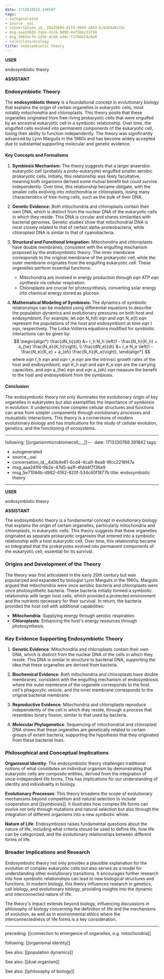 ```yaml
---
date: 1713832615.148597
tags:
- autogenerated
- source__oai
- conversation_id__28a3569d-81f4-40d4-a84d-6cb264abc23c
- msg_aaa2d82b-7abe-41c6-8898-4af5bbc33750
- msg_3881ecfb-1d56-4cb6-a3dc-f1f6be14c6a0
- colorclass/ecology
title: endosymbiotic theory
---
```


**USER**

endosymbiotic theory


**ASSISTANT**

### Endosymbiotic Theory

The **endosymbiotic theory** is a foundational concept in evolutionary biology that explains the origin of certain organelles in eukaryotic cells, most notably mitochondria and chloroplasts. This theory posits that these organelles originated from free-living prokaryotic cells that were engulfed by an ancestral eukaryotic cell in a symbiotic relationship. Over time, the engulfed cells evolved into permanent components of the eukaryotic cell, losing their ability to function independently. The theory was significantly advanced by Lynn Margulis in the 1960s and has become widely accepted due to substantial supporting molecular and genetic evidence.

#### Key Concepts and Formalisms

1. **Symbiosis Mechanism:**
   The theory suggests that a larger anaerobic eukaryotic cell (probably a proto-eukaryote) engulfed smaller aerobic prokaryotic cells. Initially, this relationship was likely facultative, meaning both organisms derived some mutual benefit but could survive independently. Over time, this relationship became obligate, with the smaller cells evolving into mitochondria or chloroplasts, losing many characteristics of free-living cells, such as the bulk of their DNA.

2. **Genetic Evidence:**
   Both mitochondria and chloroplasts contain their own DNA, which is distinct from the nuclear DNA of the eukaryotic cells in which they reside. This DNA is circular and shares similarities with bacterial genomes. Genetic studies show that mitochondrial DNA is most closely related to that of certain alpha-proteobacteria, while chloroplast DNA is similar to that of cyanobacteria.

3. **Structural and Functional Integration:**
   Mitochondria and chloroplasts have double membranes, consistent with the engulfing mechanism proposed by the endosymbiotic theory. The inner membrane corresponds to the original membrane of the prokaryotic cell, while the outer membrane originates from the engulfing eukaryotic cell. These organelles perform essential functions:
   - Mitochondria are involved in energy production through $eqn$ ATP $eqn$ synthesis via cellular respiration.
   - Chloroplasts are crucial for photosynthesis, converting solar energy into chemical energy stored as glucose.

4. **Mathematical Modeling of Symbiosis:**
   The dynamics of symbiotic relationships can be modeled using differential equations to describe the population dynamics and evolutionary pressures on both host and endosymbiont. For example, let $eqn$ N_h(t) $eqn$ and $eqn$ N_e(t) $eqn$ represent the populations of the host and endosymbiont at time $eqn$ t $eqn$, respectively. The Lotka-Volterra equations modified for symbiotic interactions can be given by:
   $$
   \begin{align*}
   \frac{dN_h}{dt} &= r_h N_h \left(1 - \frac{N_h}{K_h} + a_{he} \frac{N_e}{K_h}\right), \\
   \frac{dN_e}{dt} &= r_e N_e \left(1 - \frac{N_e}{K_e} + a_{eh} \frac{N_h}{K_e}\right),
   \end{align*}
   $$
   where $eqn$ r_h $eqn$ and $eqn$ r_e $eqn$ are the intrinsic growth rates of the host and endosymbiont, $eqn$ K_h $eqn$ and $eqn$ K_e $eqn$ are the carrying capacities, and $eqn$ a_{he} $eqn$ and $eqn$ a_{eh} $eqn$ measure the benefit to the host and endosymbiont from the symbiosis.

#### Conclusion

The endosymbiotic theory not only illuminates the evolutionary origin of key organelles in eukaryotes but also exemplifies the importance of symbiosis in evolution. It underscores how complex cellular structures and functions can arise from simpler components through evolutionary processes and mutualistic interactions. This theory is a cornerstone of modern evolutionary biology and has implications for the study of cellular evolution, genetics, and the functioning of ecosystems.


---


following: [[organismmicrobiomecell___]]---
date: 1713330768.391842
tags:
- autogenerated
- source__oai
- conversation_id__4d3b4e61-6cd4-4ca9-8ea8-9fcc2216f47a
- msg_aaa241f4-9b2e-47d5-aa1f-4fdddf7f36e9
- msg_5e71084b-d982-4162-820f-534c60f1877b
title: endosymbiotic theory
---


**USER**

endosymbiotic theory


**ASSISTANT**

The endosymbiotic theory is a fundamental concept in evolutionary biology that explains the origin of certain organelles, particularly mitochondria and chloroplasts, in eukaryotic cells. This theory suggests that these organelles originated as separate prokaryotic organisms that entered into a symbiotic relationship with a host eukaryotic cell. Over time, this relationship became so integrated that the prokaryotes evolved into permanent components of the eukaryotic cell, essential for its survival.

### Origins and Development of the Theory

The theory was first articulated in the early 20th century but was popularized and expanded by biologist Lynn Margulis in the 1960s. Margulis argued that mitochondria were once aerobic bacteria and chloroplasts were once photosynthetic bacteria. These bacteria initially formed a symbiotic relationship with larger host cells, which provided a protected environment and the nutrients necessary for their survival. In return, the bacteria provided the host cell with additional capabilities:
- **Mitochondria**: Supplying energy through aerobic respiration.
- **Chloroplasts**: Enhancing the host's energy resources through photosynthesis.

### Key Evidence Supporting Endosymbiotic Theory

1. **Genetic Evidence**: Mitochondria and chloroplasts contain their own DNA, which is distinct from the nuclear DNA of the cells in which they reside. This DNA is similar in structure to bacterial DNA, supporting the idea that these organelles are derived from bacteria.

2. **Biochemical Evidence**: Both mitochondria and chloroplasts have double membranes, consistent with the engulfing mechanism of endosymbiosis where the outer membrane of the organelle corresponds to the host cell's phagocytic vesicle, and the inner membrane corresponds to the original bacterial membrane.

3. **Reproductive Evidence**: Mitochondria and chloroplasts reproduce independently of the cell in which they reside, through a process that resembles binary fission, similar to that used by bacteria.

4. **Molecular Phylogenetics**: Sequencing of mitochondrial and chloroplast DNA shows that these organelles are genetically related to certain groups of extant bacteria, supporting the hypothesis that they originated from these bacterial lines.

### Philosophical and Conceptual Implications

**Organismal Identity**: The endosymbiotic theory challenges traditional notions of what constitutes an individual organism by demonstrating that eukaryotic cells are composite entities, derived from the integration of once-independent life forms. This has implications for our understanding of identity and individuality in biology.

**Evolutionary Processes**: This theory broadens the scope of evolutionary mechanisms beyond competition and natural selection to include cooperation and [[symbiosis]]. It illustrates how complex life forms can evolve not only through mutations and natural selection but also through the integration of different organisms into a new symbiotic whole.

**Nature of Life**: Endosymbiosis raises fundamental questions about the nature of life, including what criteria should be used to define life, how life can be categorized, and the evolutionary relationships between different forms of life.

### Broader Implications and Research

Endosymbiotic theory not only provides a plausible explanation for the evolution of complex eukaryotic cells but also serves as a model for understanding other evolutionary transitions. It encourages further research into how symbiotic relationships can lead to new biological structures and functions. In modern biology, this theory influences research in genetics, cell biology, and evolutionary biology, providing insights into the dynamic and interconnected nature of life.

The theory's impact extends beyond biology, influencing discussions in philosophy of biology concerning the definition of life and the mechanisms of evolution, as well as in environmental ethics where the interconnectedness of life forms is a key consideration.


---

preceding: [[connection to emergence of organelles, e.g. mitochondria]]  


following: [[organismal identity]]

See also: [[population dynamics]]


See also: [[dual organism]]


See also: [[philosophy of biology]]